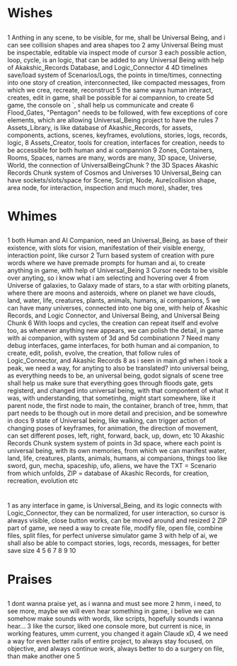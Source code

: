 ##
# Wishes
##
1 Anthing in any scene, to be visible, for me, shall be Universal Being, and i can see collision shapes and area shapes too
2 amy Universal Being must be inspectable, editable via inspect mode of cursor
3 each possible action, loop, cycle, is an logic, that can be added to any Universal Being with help of Akakshic_Records Database, and Logic_Connector
4 4D timelines save/load system of Scenarios/Logs, the points in time/times, connecting into one story of creation, interconnected, like compacted messages, from which we crea, recreate, reconstruct
5 the same ways human interact, creates, edit in game, shall be possible for ai compannion, to create 5d game, the console on `, shall help us communicate and create
6 Flood_Gates, "Pentagon" needs to be followed, with few exceptions of core elements, which are allowing Universal_Being project to have the rules
7 Assets_Library, is like database of Akashic_Records, for assets, components, actions, scenes, keyframes, evolutions, stories, logs, records, logic,
8 Assets_Creator, tools for creation, interfaces for creation, needs to be accessible for both human and ai compannion
9 Zones, Containers, Rooms, Spaces, names are many, words are many, 3D space, Universe, World, the connection of UniversalBeingChunk ? the 3D Spaces Akashic Records Chunk system of Cosmos and Universes
10 Universal_Being can have sockets/slots/space for Scene, Script, Node, Aure(collision shape, area node, for interaction, inspection and much more), shader, tres
##
# Whimes
##
1 both Human and AI Companion, need an Universal_Being, as base of their existence, with slots for vision, manifestation of their visible energy, interaction point, like cursor
2 Turn based system of creation with pure words where we have premade prompts for human and ai, to create anything in game, with help of Universal_Being
3 Cursor needs to be visible over anyting, so i know what i am selecting and hovering over
4 from Universe of galaxies, to Galaxy made of stars, to a star with orbiting planets, where there are moons and asteroids, where on planet we have clouds, land, water, life, creatures, plants, animals, humans, ai companions,
5 we can have many universes, connected into one big one, with help of Akashic Records, and Logic Connector, and Universal Being, and Universal Being Chunk
6 With loops and cycles, the creation can repeat itself and evolve too, as whenever anything new appears, we can polish the detail, in game with ai companion, with system of 3d and 5d combinationn
7 Need many debug interfaces, game interfaces, for both human and ai companion, to create, edit, polish, evolve, the creation, that follow rules of Logic_Connector, and Akashic Records
8 as i seen in main.gd when i took a peak, we need a way, for anyting to also be translated? into universal being, as everything needs to be, an universal being, godot signals of scene tree shall help us make sure that everything goes through floods gate, gets registerd, and changed into universal being, with that compontent of what it was, with understanding, that sometinhg, might start somewhere, like it parent node, the first node to main, the container, branch of tree, hmm, that part needs to be though out in more detail and precision, and be somewhre in docs
9 state of Universal being, like walking, can trigger action of changing poses of keyframes, for animation, the direction of movement, can set different poses, left, right, forward, back, up, down, etc
10 Akashic Records Chunk system system of points in 3d space, where each point is universal being, with its own memories, from which we can manifest water, land, life, creatures, plants, animals, humans, ai companions, things too like sword, gun, mecha, spaceship, ufo, aliens, we have the TXT = Scenario from which unfolds, ZIP = database of Akashic Records, for creation, recreation, evolution etc
##
#
##
1 as any interface in game, is Universal_Being, and its logic connects with Logic_Connector, they can be normalized, for user interaction, so cursor is always visible, close button works, can be moved around and resized
2 ZIP part of game, we need a way to create file, modify file, open file, combine files, split files, for perfect universe simulator game
3 with help of ai, we shall also be able to compact stories, logs, records, messages, for better save size
4
5
6
7
8
9
10
##
# Praises
##
1 dont wanna praise yet, as i wanna and must see more
2 hmm, i need, to see more, maybe we will even hear something in game, i belive we can somehow make sounds with words, like scripts, hopefully sounds i wanna hear...
3 like the cursor, liked one console more, but current is nice, in working features, umm current, you changed it again Claude xD,
4 we need a way for even better rails of entire project, to always stay focused, on objective, and always continue work, always better to do a surgery on file, than make another one
5 